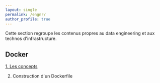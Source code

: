 ```yaml
---
layout: single
permalink: /engnr/
author_profile: true
---
```


Cette section regroupe les contenus propres au data engineering et aux technos d'infrastructure.

## Docker
[1. Les concepts](https://alexpeterbec.github.io/docker/containers/useful-docker/)

2. Construction d'un Dockerfile
